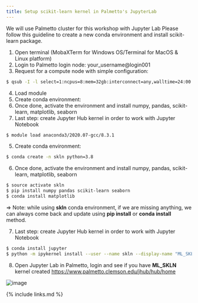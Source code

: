 ```yaml
---
title: Setup scikit-learn kernel in Palmetto's JupyterLab
---
```


We will use Palmetto cluster for this workshop with Jupyter Lab
Please follow this guideline to create a new conda environment and install scikit-learn package.
1. Open terminal (MobaXTerm for Windows OS/Terminal for MacOS & Linux platform)
2. Login to Palmetto login node: your_username@login001
3. Request for a compute node with simple configuration:

```bash
$ qsub -I -l select=1:ncpus=8:mem=32gb:interconnect=any,walltime=24:00:00
```



4. Load module
5. Create conda environment:
6. Once done, activate the environment and install numpy, pandas, scikit-learn, matplotlib, seaborn
7. Last step: create Jupyter Hub kernel in order to work with Jupyter Notebook



```bash
$ module load anaconda3/2020.07-gcc/8.3.1
```

5. Create conda environment:

```bash
$ conda create -n skln python=3.8
```

6. Once done, activate the environment and install numpy, pandas, scikit-learn, matplotlib, seaborn

```bash
$ source activate skln
$ pip install numpy pandas scikit-learn seaborn
$ conda install matplotlib
```

=> Note: while using **skln** conda environment, if we are missing anything, we can always come back and update using **pip install**
or **conda install** method.

7. Last step: create Jupyter Hub kernel in order to work with Jupyter Notebook

```bash
$ conda install jupyter
$ python -m ipykernel install --user --name skln --display-name "ML_SKLN"
```


8. Open Jupyter Lab in Palmetto, login and see if you have **ML_SKLN** kernel created
https://www.palmetto.clemson.edu/jhub/hub/home

![image](https://user-images.githubusercontent.com/43855029/117862252-74bbc780-b260-11eb-8dbb-4a07ae955c54.png)

{% include links.md %}
